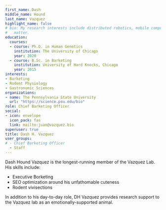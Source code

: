 ```yaml
---
first_name: Dash
middle_name: Hound
last_name: Vazquez
highlight_name: false
# bio: My research interests include distributed robotics, mobile computing and programmable
#   matter.
education:
  courses:
  - course: Ph.D. in Human Genetics
    institution: The University of Chicago
    year: 2020
  - course: B.Sc. in Barketing
    institution: University of Hard Knocks, Chicago
    year: 2015
interests:
- Barketing
- Rodent Physiology
- Gastronomic Sciences
organizations:
- name: The Pennsylvania State University
  url: "https://science.psu.edu/bio"
role: Chief Barketing Officer 
social:
- icon: envelope
  icon_pack: fas
  link: mailto:juan@vazquez.bio
superuser: true
title: Dash H. Vazquez
user_groups:
# - Chief Barketing Officer
  - Staff
---
```


Dash Hound Vazquez is the longest-running member of the Vazquez Lab. His skills include:

- Executive Borketing
- SEO optimization around his unfathomable cuteness
- Rodent vivisections

In addition to his day-to-day role, DH Vazquez provides research support to the Vazquez lab as an emotionally-supported animal.
